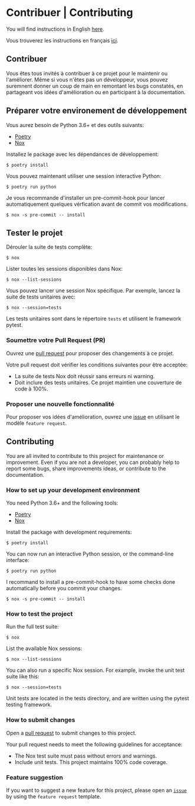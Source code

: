 # Contribuer | Contributing

You will find instructions in English [here](#contributing).

Vous trouverez les instructions en français [ici](#contribuer).

## Contribuer

Vous êtes tous invités à contribuer à ce projet pour le maintenir ou l'améliorer.
Même si vous n'êtes pas un développeur, vous pouvez suremnent donner un coup de
main en remontant les bugs constatés, en partageant vos idées d'amélioration ou
en participant à la documentation.

## Préparer votre environement de développement

Vous aurez besoin de Python 3.6+ et des outils suivants:

- [Poetry](https://python-poetry.org)
- [Nox](https://nox.thea.codes/en/stable)

Installez le package avec les dépendances de développement:

`$ poetry install`

Vous pouvez maintenant utiliser une session interactive Python:

`$ poetry run python`

Je vous recommande d'installer un pre-commit-hook pour lancer automatiquement quelques vérfication avant de commit vos modifications.

`$ nox -s pre-commit -- install`

## Tester le projet

Dérouler la suite de tests complète:

`$ nox`

Lister toutes les sessions disponibles dans Nox:

`$ nox --list-sessions`

Vous pouvez lancer une session Nox spécifique. Par exemple, lancez la suite de
tests unitaires avec:

`$ nox --session=tests`

Les tests unitaires sont dans le répertoire `tests` et utilisent le framework pytest.

### Soumettre votre Pull Request (PR)

Ouvrez une [pull request](https://github.com/hacf-fr/meteofrance-api/pulls) pour proposer des changements à ce projet.

Votre pull request doit vérifier les conditions suivantes pour être acceptée:

- La suite de tests Nox doit réussir sans erreurs ni warning.
- Doit inclure des tests unitaires. Ce projet maintien une couverture de code à 100%.

### Proposer une nouvelle fonctionnalité

Pour proposer vos idées d'amélioration, ouvrez une [issue](https://github.com/hacf-fr/meteofrance-api/issues) en utilisant le
modèle `feature request`.

## Contributing

You are all invited to contribute to this project for maintenance or improvement.
Even if you are not a developer, you can probably help to report some bugs, share
improvements ideas, or contribute to the documentation.

### How to set up your development environment

You need Python 3.6+ and the following tools:

- [Poetry](https://python-poetry.org)
- [Nox](https://nox.thea.codes/en/stable)

Install the package with development requirements:

`$ poetry install`

You can now run an interactive Python session, or the command-line interface:

`$ poetry run python`

I recommand to install a pre-commit-hook to have some checks done automatically before you commit your changes.

`$ nox -s pre-commit -- install`

### How to test the project

Run the full test suite:

`$ nox`

List the available Nox sessions:

`$ nox --list-sessions`

You can also run a specific Nox session. For example, invoke the unit test suite like this:

`$ nox --session=tests`

Unit tests are located in the tests directory, and are written using the pytest testing framework.

### How to submit changes

Open a [pull request](https://github.com/hacf-fr/meteofrance-api/pulls) to submit changes to this project.

Your pull request needs to meet the following guidelines for acceptance:

- The Nox test suite must pass without errors and warnings.
- Include unit tests. This project maintains 100% code coverage.

### Feature suggestion

If you want to suggest a new feature for this project, please open an [`issue`](https://github.com/hacf-fr/meteofrance-api/issues) by
using the `feature request` template.
